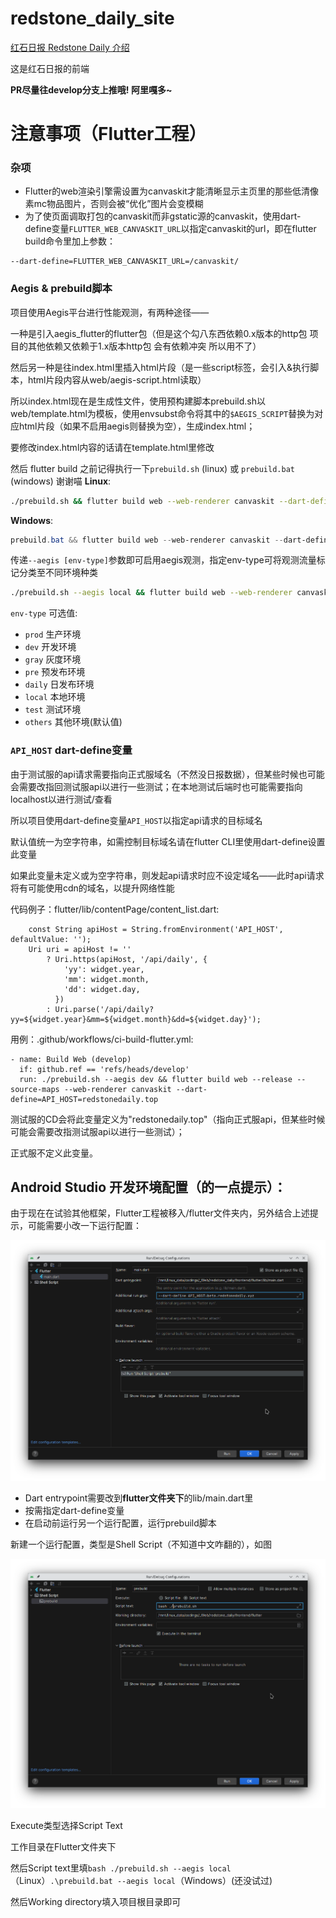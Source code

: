 # redstone_daily_site

[红石日报 Redstone Daily 介绍](https://github.com/RedstoneDaily/redstone_daily)

这是红石日报的前端

**PR尽量往develop分支上推哦! 阿里嘎多~**

# 注意事项（Flutter工程）

### 杂项

- Flutter的web渲染引擎需设置为canvaskit才能清晰显示主页里的那些低清像素mc物品图片，否则会被“优化”图片会变模糊
- 为了使页面调取打包的canvaskit而非gstatic源的canvaskit，使用dart-define变量`FLUTTER_WEB_CANVASKIT_URL`以指定canvaskit的url，即在flutter build命令里加上参数：
```
--dart-define=FLUTTER_WEB_CANVASKIT_URL=/canvaskit/
```

### Aegis & prebuild脚本

项目使用Aegis平台进行性能观测，有两种途径——

一种是引入aegis_flutter的flutter包（但是这个勾八东西依赖0.x版本的http包 项目的其他依赖又依赖于1.x版本http包 会有依赖冲突 所以用不了）

然后另一种是往index.html里插入html片段（是一些script标签，会引入&执行脚本，html片段内容从web/aegis-script.html读取）

所以index.html现在是生成性文件，使用预构建脚本prebuild.sh以web/template.html为模板，使用envsubst命令将其中的`$AEGIS_SCRIPT`替换为对应html片段（如果不启用aegis则替换为空），生成index.html；

要修改index.html内容的话请在template.html里修改

然后 flutter build 之前记得执行一下`prebuild.sh` (linux) 或 `prebuild.bat` (windows) 谢谢喵
**Linux**:
```bash
./prebuild.sh && flutter build web --web-renderer canvaskit --dart-define=FLUTTER_WEB_CANVASKIT_URL=/canvaskit/
```
**Windows**:
```powershell
prebuild.bat && flutter build web --web-renderer canvaskit --dart-define=FLUTTER_WEB_CANVASKIT_URL=/canvaskit/
```


传递`--aegis [env-type]`参数即可启用aegis观测，指定env-type可将观测流量标记分类至不同环境种类
```bash
./prebuild.sh --aegis local && flutter build web --web-renderer canvaskit --dart-define=FLUTTER_WEB_CANVASKIT_URL=/canvaskit/
```
`env-type` 可选值:
- `prod` 生产环境
- `dev` 开发环境
- `gray` 灰度环境
- `pre` 预发布环境
- `daily` 日发布环境
- `local` 本地环境
- `test` 测试环境
- `others` 其他环境(默认值)

### `API_HOST` dart-define变量

由于测试服的api请求需要指向正式服域名（不然没日报数据），但某些时候也可能会需要改指回测试服api以进行一些测试；在本地测试后端时也可能需要指向localhost以进行测试/查看

所以项目使用dart-define变量`API_HOST`以指定api请求的目标域名

默认值统一为空字符串，如需控制目标域名请在flutter CLI里使用dart-define设置此变量

如果此变量未定义或为空字符串，则发起api请求时应不设定域名——此时api请求将有可能使用cdn的域名，以提升网络性能

代码例子：flutter/lib/contentPage/content_list.dart:
```
    const String apiHost = String.fromEnvironment('API_HOST', defaultValue: '');
    Uri uri = apiHost != ''
        ? Uri.https(apiHost, '/api/daily', {
            'yy': widget.year,
            'mm': widget.month,
            'dd': widget.day,
          })
        : Uri.parse('/api/daily?yy=${widget.year}&mm=${widget.month}&dd=${widget.day}');
```

用例：.github/workflows/ci-build-flutter.yml:
```
- name: Build Web (develop)
  if: github.ref == 'refs/heads/develop'        
  run: ./prebuild.sh --aegis dev && flutter build web --release --source-maps --web-renderer canvaskit --dart-define=API_HOST=redstonedaily.top
```
测试服的CD会将此变量定义为"redstonedaily.top"（指向正式服api，但某些时候可能会需要改指测试服api以进行一些测试）；

正式服不定义此变量。

## Android Studio 开发环境配置（的一点提示）：

由于现在在试验其他框架，Flutter工程被移入/flutter文件夹内，另外结合上述提示，可能需要小改一下运行配置：

![img.png](img_as_1.png)

- Dart entrypoint需要改到**flutter文件夹下**的lib/main.dart里
- 按需指定dart-define变量
- 在启动前运行另一个运行配置，运行prebuild脚本

新建一个运行配置，类型是Shell Script（不知道中文咋翻的），如图

![](img_as_2.png)

Execute类型选择Script Text

工作目录在Flutter文件夹下

然后Script text里填`bash ./prebuild.sh --aegis local`（Linux）`.\prebuild.bat --aegis local`（Windows）(还没试过)

然后Working directory填入项目根目录即可
